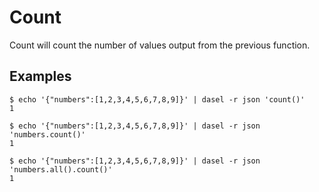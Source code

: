 # Count

Count will count the number of values output from the previous function.

## Examples

```
$ echo '{"numbers":[1,2,3,4,5,6,7,8,9]}' | dasel -r json 'count()'
1

$ echo '{"numbers":[1,2,3,4,5,6,7,8,9]}' | dasel -r json 'numbers.count()'
1

$ echo '{"numbers":[1,2,3,4,5,6,7,8,9]}' | dasel -r json 'numbers.all().count()'
1
```
